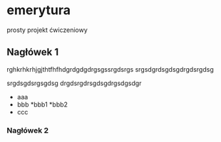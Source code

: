 # emerytura
prosty projekt ćwiczeniowy

## Nagłówek 1

rghkrhkrhjgjthtfhfhdgrdgdgdrgsgssrgdsrgs
srgsdgrdsgdsgdrgdsrgdsg

srgdsgdsrgsgdsg
drgdsrgdrsgdsgdrgsdgsdgr

* aaa
* bbb
  *bbb1
  *bbb2
* ccc
  

### Nagłówek 2
